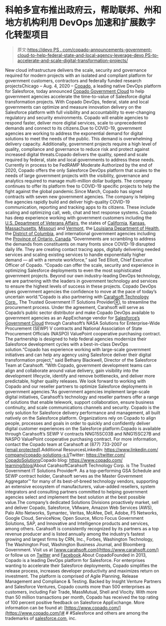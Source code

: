 # 科帕多宣布推出政府云，帮助联邦、州和地方机构利用 DevOps 加速和扩展数字化转型项目

> 原文:[https://devo PS . com/copado-announcements-government-cloud-to-help-federal-state-and-local-agency-leverage-devo PS-to-accelerate-and-scale-digital-transformation-projects/](https://devops.com/copado-announces-government-cloud-to-help-federal-state-and-local-agencies-leverage-devops-to-accelerate-and-scale-digital-transformation-projects/)

New cloud infrastructure delivers the scale, security and governance required for modern projects with an isolated and compliant platform for government customers, contractors and federally funded research projectsChicago – Aug. 4, 2020 – [Copado](https://www.copado.com/), a leading native DevOps platform for Salesforce, today announced [Copado Government Cloud](https://www.copado.com/solutions/solutions-by-industry/public-sector/) to help government agencies accelerate the time-to-value of Salesforce digital transformation projects. With Copado DevOps, federal, state and local governments can optimize and measure innovation delivery on the Salesforce platform with full visibility and accountability to ever-changing regulatory and security environments. Copado will enable agencies to respond faster, deliver more digital services, scale to unprecedented demands and connect to its citizens.Due to COVID-19, government agencies are working to address the exponential demand for digital solutions to meet the needs of the public. This demand is overwhelming delivery capacity. Additionally, government projects require a high level of quality, compliance and governance to reduce risk and protect against increased digital threats.Copado delivers the quality, speed and scale required by federal, state and local governments to address these needs. Currently in process to be FedRAMP Moderate Authorized by the end of 2020, Copado offers the only Salesforce DevOps platform that scales to the needs of large government projects with the visibility, governance and analytics required to manage multi-million dollar budgets. The company continues to offer its platform free to COVID-19 specific projects to help the fight against the global pandemic.Since March, Copado has signed contracts with seven new government agencies. The company is helping five agencies rapidly build and deliver high-quality COVID-19 communication, reporting and tracking apps to its citizens. These include scaling and optimizing call, web, chat and text response systems. Copado has deep experience working with government customers including the [U.S. Department of Veterans Affairs](https://www.va.gov/), the states of [California](https://www.ca.gov/), [Kansas](https://portal.kansas.gov/), [Massachusetts](https://www.mass.gov/), [Missouri](https://www.mo.gov/) and [Vermont](http://www.vermont.gov/), the [Louisiana Department of Health](http://ldh.la.gov/), the [District of Columbia](https://dc.gov/), and international government agencies including the [Province of Ontario, Canada](https://www.ontario.ca/page/case-and-contact-management-strategy#section-3).“Governments are scrambling to address the demands from constituents on many fronts since COVID-19 disrupted daily life. They are creating contact tracing apps, digitally delivering needed services and scaling existing services to handle exponentially higher demand — all with a remote workforce,” said Ted Elliott, Chief Executive Officer of Copado. “Copado can offer the scale, security and experience in optimizing Salesforce deployments to even the most sophisticated government projects. Beyond our own industry-leading DevOps technology, we are partnering with the leaders in government technology and services to ensure the highest levels of success in these projects. Copado DevOps gives government agencies the confidence to move at the pace of today’s uncertain world.”Copado is also partnering with [Carahsoft Technology Corp.](https://www.carahsoft.com/), The Trusted Government IT Solutions ProviderⓇ, to streamline the procurement process. Under the agreement, Carahsoft will serve as Copado’s public sector distributor and make Copado DevOps available to government agencies as an AppExchange vendor for [Salesforce’s Government Cloud](https://www.salesforce.com/solutions/industries/government/compliance/) through Carahsoft’s NASA Solutions for Enterprise-Wide Procurement (SEWP) V contracts and National Association of State Procurement Officials (NASPO) ValuePoint cooperative purchasing contract. The partnership is designed to help federal agencies modernize their Salesforce development cycles with a best-in-class DevOps solution.“Copado has experience working with large-scale government initiatives and can help any agency using Salesforce deliver their digital transformation project,” said Bethany Blackwell, Director of the Salesforce Team at Carahsoft. “With Copado, government development teams can align and collaborate around value delivery, gain visibility into the development lifecycle, identify and remove bottlenecks, and deliver more predictable, higher quality releases. We look forward to working with Copado and our reseller partners to optimize Salesforce deployments in government agencies.”As government agencies implement large-scale digital initiatives, Carahsoft’s technology and reseller partners offer a range of solutions that enable telework, support collaboration, ensure business continuity, and scale communications channels and security. Copado is the only solution for Salesforce delivery performance and management, all built natively on the Salesforce platform. Organizations rely on Copado to align people, processes and goals in order to quickly and confidently deliver digital customer experiences on the Salesforce platform.Copado is available through Carahsoft’s SEWP V contracts NNG15SC03B and NNG15SC27B and NASPO ValuePoint cooperative purchasing contract. For more information, contact the Copado team at Carahsoft at (877) 733-2007 or [[email protected]](/cdn-cgi/l/email-protection#d586b4b9b0a6b3baa7b6b09c868395b6b4a7b4bda6bab3a1fbb6bab8).Additional ResourcesLinkedIn: [https://www.linkedin.com/<wbr>company/copado-solutions-s.l/](https://www.linkedin.com/company/copado-solutions-s.l/)Twitter: [https://twitter.com/<wbr>CopadoSolutions](https://twitter.com/CopadoSolutions)Copado blog: [https://www.copado.com/<wbr>learning/blog/](https://www.copado.com/learning/blog/)About CarahsoftCarahsoft Technology Corp. is The Trusted Government IT Solutions Provider®. As a top-performing GSA Schedule and SEWP contract holder, Carahsoft serves as the Master Government Aggregator™ for many of its best-of-breed technology vendors, supporting an extensive ecosystem of manufacturers, value-added resellers, system integrators and consulting partners committed to helping government agencies select and implement the best solution at the best possible value.The company’s dedicated Solutions Divisions proactively market, sell and deliver Copado, Salesforce, VMware, Amazon Web Services (AWS), Palo Alto Networks, Symantec, Veritas, McAfee, Dell, Adobe, F5 Networks, Google Cloud, ServiceNow, Open Source, Micro Focus Government Solutions, SAP, and Innovative and Intelligence products and services, among others. Carahsoft is consistently recognized by its partners as a top revenue producer and is listed annually among the industry’s fastest growing and largest firms by CRN, Inc., Forbes, Washington Technology, The Washington Post, Washington Business Journal, and Bloomberg Government. Visit us at [www.carahsoft.com](https://www.carahsoft.com/) or follow us on [Twitter](https://twitter.com/Carahsoft) and [Facebook](https://www.facebook.com/carahsoft).About CopadoFounded in 2013, Copado is a leading DevOps platform for Salesforce. For enterprises wanting to accelerate their Salesforce deployments, Copado simplifies the release process, increases developer productivity and maximizes return on investment. The platform is comprised of Agile Planning, Release Management and Compliance & Testing. Backed by Insight Venture Partners and Salesforce Ventures, Copado counts more than 500 enterprises as customers, including Fair Trade, MassMutual, Shell and Vlocity. With more than 50 million transactions per month, Copado has received the top rating of 100 percent positive feedback on Salesforce AppExchange. More information can be found at: [https://www.copado.com/](https://www.copado.com/)# # #Salesforce and others are among the trademarks of [salesforce.com](https://salesforce.com/), inc.